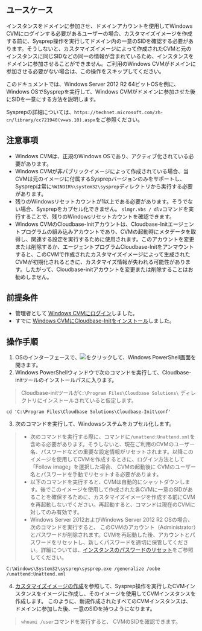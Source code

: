 ## ユースケース
インスタンスをドメインに参加させ、ドメインアカウントを使用してWindows CVMにログインする必要があるユーザーの場合、カスタマイズイメージを作成する前に、Sysprep操作を実行してドメイン内の一意のSIDを確認する必要があります。そうしないと、カスタマイズイメージによって作成されたCVMと元のインスタンスに同じSIDなどの同一の情報が含まれているため、インスタンスをドメインに参加させることができません。ご利用のWindows CVMがドメインに参加させる必要がない場合は、この操作をスキップしてください。

このドキュメントでは、Windows Server 2012 R2 64ビットOSを例に、Windows OSでSysprepを実行して、Windows CVMがドメインに参加させた後にSIDを一意にする方法を説明します。

Sysprepの詳細については、`https://technet.microsoft.com/zh-cn/library/cc721940(v=ws.10).aspx`をご参照ください。


## 注意事項

- Windows CVMは、正規のWindows OSであり、アクティブ化されている必要があります。
- Windows CVMが非パブリックイメージによって作成されている場合、当CVMは元のイメージに付属するSysprepバージョンのみをサポートし、Sysprepは常に`%WINDIR%\system32\sysprep`ディレクトリから実行する必要があります。
- 残りのWindowsリセットカウントが1以上である必要があります。そうでない場合、Sysprepをカプセル化できません。
`slmgr.vbs / dlv`コマンドを実行することで、残りのWindowsリセットカウントを確認できます。
- Windows CVMのCloudbase-Initアカウントは、Cloudbase-Initエージェントプログラムの組み込みアカウントであり、CVMの起動時にメタデータを取得し、関連する設定を実行するために使用されます。このアカウントを変更または削除するか、エージェントプログラムCloudbase-Initをアンマウントすると、このCVMで作成されたカスタマイズイメージによって生成されたCVMが初期化されるときに、カスタマイズ情報が失われる可能性があります。したがって、Cloudbase-initアカウントを変更または削除することはお勧めしません。  

## 前提条件

- 管理者として [Windows CVMにログイン](https://intl.cloud.tencent.com/document/product/213/5435)しました。　
- すでに [Windows CVMにCloudbase-Initをインストール](https://intl.cloud.tencent.com/document/product/213/32364)しました。

## 操作手順

1. OSのインターフェースで、<img src="https://main.qcloudimg.com/raw/f0c84862ef30956c201c3e7c85a26eec.png"></img>をクリックして、Windows PowerShell画面を開きます。
2. Windows PowerShellウィンドウで次のコマンドを実行して、Cloudbase-initツールのインストールパスに入ります。
> Cloudbase-initツールが`C:\Program Files\Cloudbase Solutions\` ディレクトリにインストールされていると仮定します。
>
```
cd 'C:\Program Files\Cloudbase Solutions\Cloudbase-Init\conf'
```
3. 次のコマンドを実行して、Windowsシステムをカプセル化します。
> 
> - 次のコマンドを実行する際に、コマンドに`/unattend:Unattend.xml`を含める必要があります。そうしないと、現在ご利用のCVMのユーザー名、パスワードなどの重要な設定情報がリセットされます。以降このイメージを使用してCVMを作成するときに、ログイン方法として「Follow image」を選択した場合、 CVMの起動後に CVMのユーザー名とパスワードを手動でリセットする必要があります。
> - 以下のコマンドを実行すると、CVMは自動的にシャットダウンします。後でこのイメージを使用して作成された各CVMに一意のSIDがあることを確保するために、カスタマイズイメージを作成する前にCVMを再起動しないでください。再起動すると、コマンドは現在のCVMに対してのみ有効です。  
> - Windows Server 2012およびWindows Server 2012 R2 OSの場合、次のコマンドを実行すると、 このCVMのアカウント（Administrator）とパスワードが削除されます。CVMを再起動した後、アカウントとパスワードをリセットし、新しくパスワードを適切に保管してください。詳細については、[インスタンスのパスワードのリセット](https://intl.cloud.tencent.com/document/product/213/16566)をご参照してください。
> 
```
C:\Windows\System32\sysprep\sysprep.exe /generalize /oobe /unattend:Unattend.xml
```
4. [カスタマイズイメージの作成](https://intl.cloud.tencent.com/document/product/213/4942)を参照して、Sysprep操作を実行したCVMインスタンスをイメージに作成し、そのイメージを使用してCVMインスタンスを作成します。 
このように、新規作成されたすべてのCVMインスタンスは、ドメインに参加した後、一意のSIDを持つようになります。
> `whoami /user`コマンドを実行すると、 CVMのSIDを確認できます。
>



